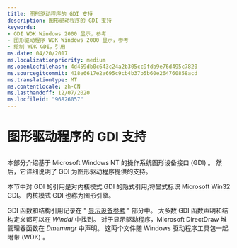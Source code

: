 ```yaml
---
title: 图形驱动程序的 GDI 支持
description: 图形驱动程序的 GDI 支持
keywords:
- GDI WDK Windows 2000 显示，参考
- 图形驱动程序 WDK Windows 2000 显示，参考
- 绘制 WDK GDI，引用
ms.date: 04/20/2017
ms.localizationpriority: medium
ms.openlocfilehash: 4d459db0c643c24a2b305cc9fdb9e76d495c7820
ms.sourcegitcommit: 418e6617e2a695c9cb4b37b5b60e264760858acd
ms.translationtype: MT
ms.contentlocale: zh-CN
ms.lasthandoff: 12/07/2020
ms.locfileid: "96826057"
---
```

# <a name="gdi-support-for-graphics-drivers"></a>图形驱动程序的 GDI 支持


## <span id="ddk_gdi_support_for_graphics_drivers_gg"></span><span id="DDK_GDI_SUPPORT_FOR_GRAPHICS_DRIVERS_GG"></span>


本部分介绍基于 Microsoft Windows NT 的操作系统图形设备接口 (GDI) 。 然后，它详细说明了 GDI 为图形驱动程序提供的支持。

本节中对 GDI 的引用是对内核模式 GDI 的隐式引用;将显式标识 Microsoft Win32 GDI。 内核模式 GDI 也称为图形引擎。

GDI 函数和结构引用记录在 " [显示设备参考](/windows-hardware/drivers/ddi/index) " 部分中。 大多数 GDI 函数声明和结构定义都可以在 *Winddi* 中找到。 对于显示驱动程序，Microsoft DirectDraw 堆管理器函数在 *Dmemmgr* 中声明。 这两个文件随 Windows 驱动程序工具包一起附带 (WDK) 。

 

